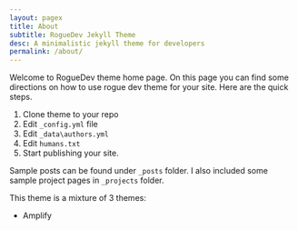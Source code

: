 ```yaml
---
layout: pagex
title: About
subtitle: RogueDev Jekyll Theme
desc: A minimalistic jekyll theme for developers
permalink: /about/
---
```


Welcome to RogueDev theme home page. On this page you can find some directions on how to use rogue dev theme for your site. Here are the quick steps.

1. Clone theme to your repo
2. Edit `_config.yml` file
3. Edit `_data\authors.yml`
4. Edit `humans.txt`
5. Start publishing your site.

Sample posts can be found under `_posts` folder. I also included some sample project pages in `_projects` folder.

This theme is a mixture of 3 themes:

* Amplify
